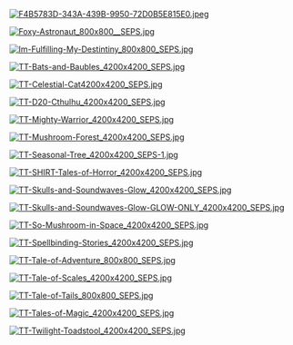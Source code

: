 [![F4B5783D-343A-439B-9950-72D0B5E815E0.jpeg](F4B5783D-343A-439B-9950-72D0B5E815E0.jpeg "F4B5783D-343A-439B-9950-72D0B5E815E0.jpeg")](F4B5783D-343A-439B-9950-72D0B5E815E0.jpeg)

[![Foxy-Astronaut_800x800__SEPS.jpg](Foxy-Astronaut_800x800__SEPS.jpg "Foxy-Astronaut_800x800__SEPS.jpg")](Foxy-Astronaut_800x800__SEPS.jpg)

[![Im-Fulfilling-My-Destintiny_800x800_SEPS.jpg](Im-Fulfilling-My-Destintiny_800x800_SEPS.jpg "Im-Fulfilling-My-Destintiny_800x800_SEPS.jpg")](Im-Fulfilling-My-Destintiny_800x800_SEPS.jpg)

[![TT-Bats-and-Baubles_4200x4200_SEPS.jpg](TT-Bats-and-Baubles_4200x4200_SEPS.jpg "TT-Bats-and-Baubles_4200x4200_SEPS.jpg")](TT-Bats-and-Baubles_4200x4200_SEPS.jpg)

[![TT-Celestial-Cat4200x4200_SEPS.jpg](TT-Celestial-Cat4200x4200_SEPS.jpg "TT-Celestial-Cat4200x4200_SEPS.jpg")](TT-Celestial-Cat4200x4200_SEPS.jpg)

[![TT-D20-Cthulhu_4200x4200_SEPS.jpg](TT-D20-Cthulhu_4200x4200_SEPS.jpg "TT-D20-Cthulhu_4200x4200_SEPS.jpg")](TT-D20-Cthulhu_4200x4200_SEPS.jpg)

[![TT-Mighty-Warrior_4200x4200_SEPS.jpg](TT-Mighty-Warrior_4200x4200_SEPS.jpg "TT-Mighty-Warrior_4200x4200_SEPS.jpg")](TT-Mighty-Warrior_4200x4200_SEPS.jpg)

[![TT-Mushroom-Forest_4200x4200_SEPS.jpg](TT-Mushroom-Forest_4200x4200_SEPS.jpg "TT-Mushroom-Forest_4200x4200_SEPS.jpg")](TT-Mushroom-Forest_4200x4200_SEPS.jpg)

[![TT-Seasonal-Tree_4200x4200_SEPS-1.jpg](TT-Seasonal-Tree_4200x4200_SEPS-1.jpg "TT-Seasonal-Tree_4200x4200_SEPS-1.jpg")](TT-Seasonal-Tree_4200x4200_SEPS-1.jpg)

[![TT-SHIRT-Tales-of-Horror_4200x4200_SEPS.jpg](TT-SHIRT-Tales-of-Horror_4200x4200_SEPS.jpg "TT-SHIRT-Tales-of-Horror_4200x4200_SEPS.jpg")](TT-SHIRT-Tales-of-Horror_4200x4200_SEPS.jpg)

[![TT-Skulls-and-Soundwaves-Glow_4200x4200_SEPS.jpg](TT-Skulls-and-Soundwaves-Glow_4200x4200_SEPS.jpg "TT-Skulls-and-Soundwaves-Glow_4200x4200_SEPS.jpg")](TT-Skulls-and-Soundwaves-Glow_4200x4200_SEPS.jpg)

[![TT-Skulls-and-Soundwaves-Glow-GLOW-ONLY_4200x4200_SEPS.jpg](TT-Skulls-and-Soundwaves-Glow-GLOW-ONLY_4200x4200_SEPS.jpg "TT-Skulls-and-Soundwaves-Glow-GLOW-ONLY_4200x4200_SEPS.jpg")](TT-Skulls-and-Soundwaves-Glow-GLOW-ONLY_4200x4200_SEPS.jpg)

[![TT-So-Mushroom-in-Space_4200x4200_SEPS.jpg](TT-So-Mushroom-in-Space_4200x4200_SEPS.jpg "TT-So-Mushroom-in-Space_4200x4200_SEPS.jpg")](TT-So-Mushroom-in-Space_4200x4200_SEPS.jpg)

[![TT-Spellbinding-Stories_4200x4200_SEPS.jpg](TT-Spellbinding-Stories_4200x4200_SEPS.jpg "TT-Spellbinding-Stories_4200x4200_SEPS.jpg")](TT-Spellbinding-Stories_4200x4200_SEPS.jpg)

[![TT-Tale-of-Adventure_800x800_SEPS.jpg](TT-Tale-of-Adventure_800x800_SEPS.jpg "TT-Tale-of-Adventure_800x800_SEPS.jpg")](TT-Tale-of-Adventure_800x800_SEPS.jpg)

[![TT-Tale-of-Scales_4200x4200_SEPS.jpg](TT-Tale-of-Scales_4200x4200_SEPS.jpg "TT-Tale-of-Scales_4200x4200_SEPS.jpg")](TT-Tale-of-Scales_4200x4200_SEPS.jpg)

[![TT-Tale-of-Tails_800x800_SEPS.jpg](TT-Tale-of-Tails_800x800_SEPS.jpg "TT-Tale-of-Tails_800x800_SEPS.jpg")](TT-Tale-of-Tails_800x800_SEPS.jpg)

[![TT-Tales-of-Magic_4200x4200_SEPS.jpg](TT-Tales-of-Magic_4200x4200_SEPS.jpg "TT-Tales-of-Magic_4200x4200_SEPS.jpg")](TT-Tales-of-Magic_4200x4200_SEPS.jpg)

[![TT-Twilight-Toadstool_4200x4200_SEPS.jpg](TT-Twilight-Toadstool_4200x4200_SEPS.jpg "TT-Twilight-Toadstool_4200x4200_SEPS.jpg")](TT-Twilight-Toadstool_4200x4200_SEPS.jpg)

